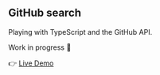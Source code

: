 ## GitHub search
Playing with TypeScript and the GitHub API.

Work in progress 🚧

👉 [Live Demo](https://github-search-ts-orcin.vercel.app/)
